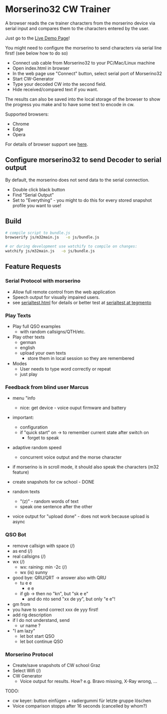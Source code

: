 # Morserino32 CW Trainer

A browser reads the cw trainer characters from the morserino device via serial input and compares them to the characters entered by the user.

Just go to the [Live Demo Page](https://tegmento.org)!

You might need to configure the morserino to send characters via serial line first! (see below how to do so)

* Connect usb cable from Morserino32 to your PC/Mac/Linux machine
* Open index.html in browser
* In the web page use "Connect" button, select serial port of Morserino32
* Start CW-Generator
* Type your decoded CW into the second field.
* Hide received/compared text if you want.

The results can also be saved into the local storage of the browser to show the progress you make and to have some text to encode in cw.

Supported browsers:
* Chrome
* Edge
* Opera

For details of browser support see [here](https://developer.mozilla.org/en-US/docs/Web/API/Navigator/serial).

## Configure morserino32 to send Decoder to serial output

By default, the morserino does not send data to the serial connection.

* Double click black button
* Find "Serial Output"
* Set to "Everything" - you might to do this for every stored snapshot profile you want to use!

## Build

```bash
# compile script to bundle.js
browserify js/m32main.js   -o js/bundle.js

# or during development use watchify to compile on changes:
watchify js/m32main.js   -o js/bundle.js
```

## Feature Requests

### Serial Protocol with morserino

* Allow full remote control from the web application
* Speech output for visually impaired users.
* see [serialtest.html](serialtest.html) for details or better test at [serialtest at tegmento](//tegmento.org/serialtest.html)

### Play Texts

* Play full QSO examples
  * with random callsigns/QTH/etc.
* Play other texts
  * german
  * english
  * upload your own texts
    * store them in local session so they are remembered
* Modes
  * User needs to type word correctly or repeat
  * just play

### Feedback from blind user Marcus

* menu "info
  * nice: get device - voice ouput firmware and battery
* important:
  * configuration
  * if "quick start" on -> to remember current state after switch on
    * forget to speak
* adaptive random speed
  * concurrent voice output and the morse character
* if morserino is in scroll mode, it should also speak the characters (m32 feature)
* create snapshots for cw school - DONE
* random texts
  * "(z)" - random words of text
  * speak one sentence after the other

* voice output for "upload done" - does not work because upload is async

### QSO Bot

* remove callsign with space (/)
* <bk> as end (/)
* real callsigns (/)
* wx (/)
  * wx: raining: min -2c (/)
  * wx (is) sunny
* good bye: QRU/QRT -> answer also with QRU
  * tu e e 
    * e e
  * if gb -> then no "kn", but "sk e e"
    * and do nto send "xx de yy", but only "e e"!
* gm <call> from <qth>
* you have to send correct xxx de yyy first!
* add rig description
* if I do not understand, send
  * ur name ?
* "I am lazy"
  * let bot start QSO
  * let bot continue QSO

### Morserino Protocol

* Create/save snapshots of CW school Graz
* Select Wifi  (/)
* CW Generator
  * Voice output for results. How? e.g. Bravo missing, X-Ray wrong, ...

TODO:
* cw keyer: button einfügen + radiergummi für letzte gruppe löschen
* Voice comparison stopps after 16 seconds (cancelled by whom?)
